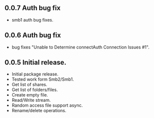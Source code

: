 ## 0.0.7 Auth bug fix
 - smb1 auth bug fixes.

## 0.0.6 Auth bug fix
 - bug fixes "Unable to Determine connectAuth Connection Issues #1".

## 0.0.5 Initial release.
 - Initial package release.
 - Tested work form Smb2/Smb1.
 - Get list of shares.
 - Get list of folders/files.
 - Create empty file.
 - Read/Write stream.
 - Random access file support async.
 - Rename/delete operations.